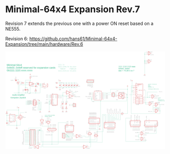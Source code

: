 # Minimal-64x4 Expansion Rev.7

Revision 7 extends the previous one with a power ON reset based on a NE555.

Revision 6: https://github.com/hans61/Minimal-64x4-Expansion/tree/main/hardware/Rev.6

![schematic](expansion-sn76489-kempton-sd-rev7.sch.png)

